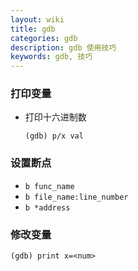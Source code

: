 ```yaml
---
layout: wiki
title: gdb
categories: gdb
description: gdb 使用技巧
keywords: gdb, 技巧
---
```


### 打印变量

- 打印十六进制数

  ```shell
  (gdb) p/x val
  ```

### 设置断点

- `b func_name`
- `b file_name:line_number`
- `b *address`

### 修改变量

```shell
(gdb) print x=<num>
```
